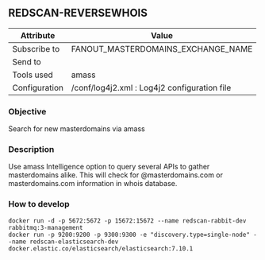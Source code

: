 ## REDSCAN-REVERSEWHOIS

| Attribute     | Value                                        |
| ------------- | -------------------------------------------- |
| Subscribe to  | FANOUT_MASTERDOMAINS_EXCHANGE_NAME           |
| Send to       | 
| Tools used    | amass                                        |
| Configuration | /conf/log4j2.xml : Log4j2 configuration file |

### Objective

Search for new masterdomains via amass

### Description

Use amass Intelligence option to query several APIs to gather masterdomains alike.
This will check for @masterdomains.com or masterdomains.com information in whois database. 

### How to develop

```
docker run -d -p 5672:5672 -p 15672:15672 --name redscan-rabbit-dev rabbitmq:3-management
docker run -p 9200:9200 -p 9300:9300 -e "discovery.type=single-node" --name redscan-elasticsearch-dev docker.elastic.co/elasticsearch/elasticsearch:7.10.1
```

